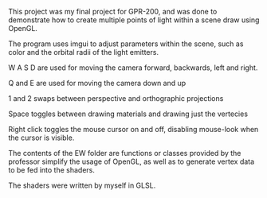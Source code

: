 This project was my final project for GPR-200, and was done to demonstrate how to create multiple points of light within a scene draw using OpenGL.

The program uses imgui to adjust parameters within the scene, such as color and the orbital radii of the light emitters.

W A S D are used for moving the camera forward, backwards, left and right.

Q and E are used for moving the camera down and up

1 and 2 swaps between perspective and orthographic projections

Space toggles between drawing materials and drawing just the vertecies

Right click toggles the mouse cursor on and off, disabling mouse-look when the cursor is visible.

The contents of the EW folder are functions or classes provided by the professor simplify the usage of OpenGL, as well as 
to generate vertex data to be fed into the shaders.

The shaders were written by myself in GLSL.
